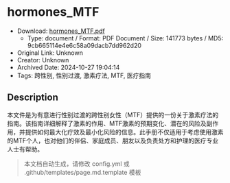 # hormones_MTF

- Download: [hormones_MTF.pdf](hormones_MTF.pdf)
    - Type: document / Format: PDF Document / Size: 141773 bytes / MD5: 9cb665114e4e6c58a09dacb7dd962d20
- Original Link: Unknown
- Creator: Unknown
- Archived Date: 2024-10-27 19:04:14
- Tags: 跨性别, 性别过渡, 激素疗法, MTF, 医疗指南

## Description

本文件是为有意进行性别过渡的跨性别女性（MTF）提供的一份关于激素疗法的指南。该指南详细解释了激素的作用、MTF激素的预期变化、潜在的风险及副作用，并提供如何最大化疗效及最小化风险的信息。此手册不仅适用于考虑使用激素的MTF个人，也对他们的伴侣、家庭成员、朋友以及负责处方和护理的医疗专业人士有帮助。

> 本文档自动生成，请修改 config.yml 或 .github/templates/page.md.template 模板
